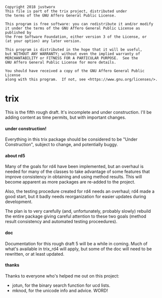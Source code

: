 
    
    Copyright 2018 justworx
    This file is part of the trix project, distributed under
    the terms of the GNU Affero General Public License.
    
    This program is free software: you can redistribute it and/or modify
    it under the terms of the GNU Affero General Public License as published by
    the Free Software Foundation, either version 3 of the License, or
    (at your option) any later version.
    
    This program is distributed in the hope that it will be useful,
    but WITHOUT ANY WARRANTY; without even the implied warranty of
    MERCHANTABILITY or FITNESS FOR A PARTICULAR PURPOSE.  See the
    GNU Affero General Public License for more details.
    
    You should have received a copy of the GNU Affero General Public License
    along with this program.  If not, see <https://www.gnu.org/licenses/>.
    


# trix

This is the fifth rough draft. It's incomplete and under construction.
I'll be adding content as time permits, but with important changes.


#### under construction!

Everything in this trix package should be considered to be "Under 
Construction", subject to change, and potentially buggy.


#### about rd5

Many of the goals for rd4 have been implemented, but an overhaul is
needed for many of the classes to take advantage of some features that
improve consistency in obtaining and using method results. This will
become apparent as more packages are re-added to the project. 

Also, the testing procedure created for rd4 needs an overhaul; rd4 
made a good start, but it badly needs reorganization for easier 
updates during development.

The plan is to very carefully (and, unfortunately, probably slowly)
rebuild the entire package giving careful attention to these two
goals (method result consistency and automated testing proceedures).


#### doc

Documentation for this rough draft 5 will be a while in coming. Much
of what's available in trix_rd4 will apply, but some of the doc will
need to be rewritten, or at least updated.


#### thanks

Thanks to everyone who's helped me out on this project:

 * jotun, for the binary search function for ucd lists.
 * mknod, for the unicode info and advice. WORD!

